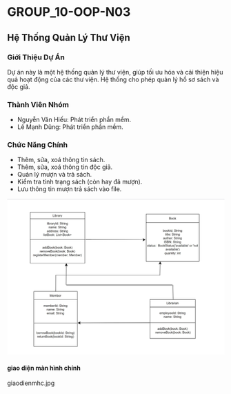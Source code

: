 # GROUP_10-OOP-N03

## Hệ Thống Quản Lý Thư Viện

### Giới Thiệu Dự Án
Dự án này là một hệ thống quản lý thư viện, giúp tối ưu hóa và cải thiện hiệu quả hoạt động của các thư viện. Hệ thống cho phép quản lý hồ sơ sách và độc giả.

### Thành Viên Nhóm
- Nguyễn Văn Hiếu: Phát triển phần mềm.
- Lê Mạnh Dũng: Phát triển phần mềm.

### Chức Năng Chính
- Thêm, sửa, xoá thông tin sách.
- Thêm, sửa, xoá thông tin độc giả.
- Quản lý mượn và trả sách.
- Kiểm tra tình trạng sách (còn hay đã mượn).
- Lưu thông tin mượn trả sách vào file.

![Sơ đồ cấu trúc](sdct.jpg)

#### giao diện màn hình chính
giaodienmhc.jpg
